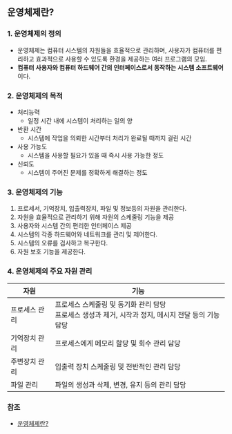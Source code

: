 ## 운영체제란?

### 1. 운영체제의 정의

- 운영체제는 컴퓨터 시스템의 자원들을 효율적으로 관리하며, 사용자가 컴퓨터를 편리하고 효과적으로 사용할 수 있도록 환경을 제공하는 여러 프로그램의 모임.
- **컴퓨터 사용자와 컴퓨터 하드웨어 간의 인터페이스로서 동작하는 시스템 소프트웨어**이다.

### 2. 운영체제의 목적

- 처리능력
  - 일정 시간 내에 시스템이 처리하는 일의 양
- 반환 시간
  - 시스템에 작업을 의뢰한 시간부터 처리가 완료될 때까지 걸린 시간
- 사용 가능도
  - 시스템을 사용할 필요가 있을 때 즉시 사용 가능한 정도
- 신뢰도
  - 시스템이 주어진 문제를 정확하게 해결하는 정도

### 3. 운영체제의 기능

1. 프로세서, 기억장치, 입출력장치, 파일 및 정보등의 자원을 관리한다.
2. 자원을 효율적으로 관리하기 위해 자원의 스케줄링 기능을 제공
3. 사용자와 시스템 간의 편리한 인터페이스 제공
4. 시스템의 각종 하드웨어와 네트워크를 관리 및 제어한다.
5. 시스템의 오류를 검사하고 복구한다.
6. 자원 보호 기능을 제공한다.

### 4. 운영체제의 주요 자원 관리

| 자원          | 기능                                                                                                     |
| ------------- | -------------------------------------------------------------------------------------------------------- |
| 프로세스 관리 | 프로세스 스케줄링 및 동기화 관리 담당<br />프로세스 생성과 제거, 시작과 정지, 메시지 전달 등의 기능 담당 |
| 기억장치 관리 | 프로세스에게 메모리 할당 및 회수 관리 담당                                                               |
| 주변장치 관리 | 입출력 장치 스케줄링 및 전반적인 관리 담당                                                               |
| 파일 관리     | 파일의 생성과 삭제, 변경, 유지 등의 관리 담당                                                            |

### 참조

- [운영체제란?](https://github.com/gyoogle/tech-interview-for-developer/blob/master/Computer%20Science/Operation%20System/Operation%20System.md)
